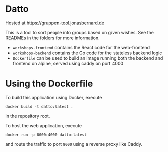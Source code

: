 # Datto

Hosted at https://gruppen-tool.jonasbernard.de

This is a tool to sort people into groups based on given wishes.
See the READMEs in the folders for more information.

- `workshops-frontend` contains the React code for the web-frontend
- `workshops-backend` contains the Go code for the stateless backend logic
- `Dockerfile` can be used to build an image running both the backend and frontend on alpine, served using caddy on port 4000

# Using the Dockerfile

To build this application using Docker, execute
```
docker build -t datto:latest .
```
in the repository root.

To host the web application, execute
```
docker run -p 8000:4000 datto:latest
```
and route the traffic to port `8000` using a reverse proxy like Caddy.
